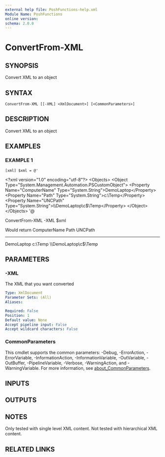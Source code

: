 ```yaml
---
external help file: PoshFunctions-help.xml
Module Name: PoshFunctions
online version:
schema: 2.0.0
---
```


# ConvertFrom-XML

## SYNOPSIS
Convert XML to an object

## SYNTAX

```
ConvertFrom-XML [[-XML] <XmlDocument>] [<CommonParameters>]
```

## DESCRIPTION
Convert XML to an object

## EXAMPLES

### EXAMPLE 1
```
[xml] $xml = @'
```

\<?xml version="1.0" encoding="utf-8"?\>
\<Objects\>
\<Object Type="System.Management.Automation.PSCustomObject"\>
\<Property Name="ComputerName" Type="System.String"\>DemoLaptop\</Property\>
\<Property Name="Path" Type="System.String"\>c:\Temp\</Property\>
\<Property Name="UNCPath" Type="System.String"\>\\\\DemoLaptop\c$\Temp\</Property\>
\</Object\>
\</Objects\>
'@

ConvertFrom-XML -XML $xml

Would return
ComputerName Path    UNCPath
------------ ----    -------
DemoLaptop   c:\Temp \\\\DemoLaptop\c$\Temp

## PARAMETERS

### -XML
The XML that you want converted

```yaml
Type: XmlDocument
Parameter Sets: (All)
Aliases:

Required: False
Position: 1
Default value: None
Accept pipeline input: False
Accept wildcard characters: False
```

### CommonParameters
This cmdlet supports the common parameters: -Debug, -ErrorAction, -ErrorVariable, -InformationAction, -InformationVariable, -OutVariable, -OutBuffer, -PipelineVariable, -Verbose, -WarningAction, and -WarningVariable. For more information, see [about_CommonParameters](http://go.microsoft.com/fwlink/?LinkID=113216).

## INPUTS

## OUTPUTS

## NOTES
Only tested with single level XML content.
Not tested with hierarchical XML content.

## RELATED LINKS
